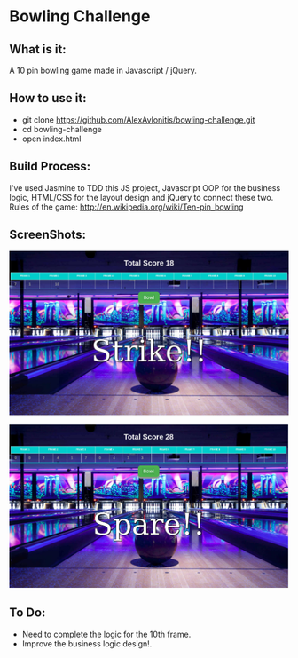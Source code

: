 
Bowling Challenge
=================

What is it:
-----

A 10 pin bowling game made in Javascript / jQuery.

How to use it:
----
* git clone https://github.com/AlexAvlonitis/bowling-challenge.git
* cd bowling-challenge
* open index.html

Build Process:
----
I've used Jasmine to TDD this JS project, Javascript OOP for the business logic, HTML/CSS for the layout design and jQuery to connect these two.
Rules of the game: http://en.wikipedia.org/wiki/Ten-pin_bowling


ScreenShots:
----

![strike](images/Selection_001.jpg)

![spare](images/Selection_003.jpg)

To Do:
----

* Need to complete the logic for the 10th frame.
* Improve the business logic design!.
